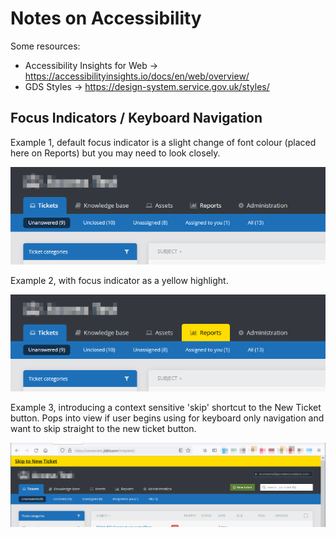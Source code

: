 # Notes on Accessibility

Some resources:

* Accessibility Insights for Web -> https://accessibilityinsights.io/docs/en/web/overview/  
* GDS Styles -> https://design-system.service.gov.uk/styles/  

## Focus Indicators / Keyboard Navigation

Example 1, default focus indicator is a slight change of font colour (placed here on Reports) but you may need to look closely. 

![Default Focus](https://github.com/jonathancraddock/Jitbit-Config/blob/main/screencap/focus-tab-before.png)

Example 2, with focus indicator as a yellow highlight.

![Yellow Focus](https://github.com/jonathancraddock/Jitbit-Config/blob/main/screencap/focus-tab-after.png)

Example 3, introducing a context sensitive 'skip' shortcut to the New Ticket button. Pops into view if user begins using <tab> for keyboard only navigation and want to skip straight to the new ticket button.
  
![Skip to new](https://github.com/jonathancraddock/Jitbit-Config/blob/main/screencap/skip-concept.png)
